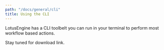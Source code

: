 ```yaml
---
path: "/docs/general/cli"
title: Using the CLI
---
```

 

LotusEngine has a CLI toolbelt you can run in your terminal to perform most workflow based actions.

Stay tuned for download link.

